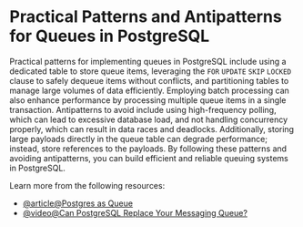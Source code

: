 # Practical Patterns and Antipatterns for Queues in PostgreSQL

Practical patterns for implementing queues in PostgreSQL include using a dedicated table to store queue items, leveraging the `FOR` `UPDATE` `SKIP` `LOCKED` clause to safely dequeue items without conflicts, and partitioning tables to manage large volumes of data efficiently. Employing batch processing can also enhance performance by processing multiple queue items in a single transaction. Antipatterns to avoid include using high-frequency polling, which can lead to excessive database load, and not handling concurrency properly, which can result in data races and deadlocks. Additionally, storing large payloads directly in the queue table can degrade performance; instead, store references to the payloads. By following these patterns and avoiding antipatterns, you can build efficient and reliable queuing systems in PostgreSQL.

Learn more from the following resources:

- [@article@Postgres as Queue](https://leontrolski.github.io/postgres-as-queue.html)
- [@video@Can PostgreSQL Replace Your Messaging Queue?](https://www.youtube.com/watch?v=IDb2rKhzzt8)